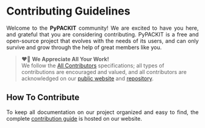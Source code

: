 # Contributing Guidelines

<p align="justify">
    Welcome to the <b>PyPACKIT</b> community!
    We are excited to have you here,
    and grateful that you are considering contributing.
    PyPACKIT is a free and open-source project that evolves with the needs of its users,
    and can only survive and grow through the help of great members like you.
</p>

<blockquote>
    ❤️🙏 <b>We Appreciate All Your Work!</b>
    <br>
    We follow the <a href="https://allcontributors.org/docs/en/specification">All Contributors</a>
    specifications; all types of contributions are encouraged and valued, and all contributors are
    acknowledged on our <a href="https://.rtfd.io/about#contributors">public website</a>
    and <a href="https://github.com/ArminAriam/PyPACKIT/releases">repository</a>.
</blockquote>

## How To Contribute

<p align="justify">
    To keep all documentation on our project organized and easy to find, the complete
    <a href="docs/CONTRIBUTING.md">contribution guide</a> is hosted on our website.
</p>
